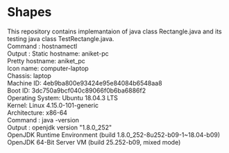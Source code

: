 # Shapes
This repository contains implemantaion of java class Rectangle.java and its testing java class TestRectangle.java.<br />
Command : hostnamectl <br />
Output : Static hostname: aniket-pc <br />
         Pretty hostname: aniket_pc <br />
         Icon name: computer-laptop <br />
         Chassis: laptop <br />
         Machine ID: 4eb9ba800e93424e95e84084b6548aa8 <br />
         Boot ID: 3dc750a9bcf040c89066f0b6ba6886f2 <br />
         Operating System: Ubuntu 18.04.3 LTS <br />
         Kernel: Linux 4.15.0-101-generic <br />
         Architecture: x86-64 <br />
Command : java -version <br />
Output : openjdk version "1.8.0_252" <br />
         OpenJDK Runtime Environment (build 1.8.0_252-8u252-b09-1~18.04-b09) <br />
         OpenJDK 64-Bit Server VM (build 25.252-b09, mixed mode) <br />

